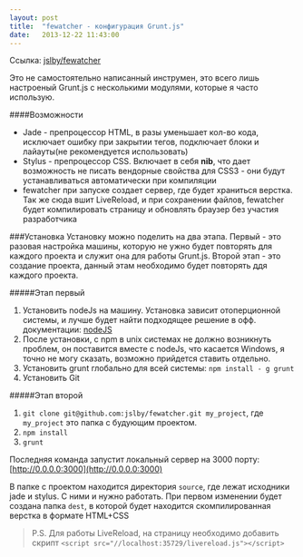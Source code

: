 ```yaml
---
layout: post
title:  "fewatcher - конфигурация Grunt.js"
date:   2013-12-22 11:43:00
---
```


Ссылка: [jslby/fewatcher](https://github.com/jslby/fewatcher)

Это не самостоятельно написанный инструмен, это всего лишь настроеный Grunt.js с несколькими модулями, которые я часто использую.

####Возможности

* Jade - препроцессор HTML, в разы уменьшает кол-во кода, исключает ошибку при закрытии тегов, подключает блоки и лайауты(не рекомендуется использовать)
* Stylus - препроцессор CSS. Включает в себя **nib**, что дает возможность не писать вендорные свойства для CSS3 - они будут устанавливаться автоматически при компиляции
* fewatcher при запуске создает сервер, где будет храниться верстка. Так же сюда вшит LiveReload, и при сохранении файлов, fewatcher будет компилировать страницу и обновлять браузер без участия разработчика

###Установка
Установку можно поделить на два этапа. Первый - это разовая настройка машины, которую не ужно будет повторять для каждого проекта и служит она для работы Grunt.js.
Второй этап - это создание проекта, данный этам необходимо будет повторять ддя каждого проекта.

#####Этап первый

1. Установить nodeJs на машину. Установка зависит отоперционной системы, и лучше будет найти подходящее решение в офф. документации: [nodeJS](http://nodejs.org/download)
2. После установки, c npm в unix системах не должно возникнуть проблем, он поставится вместе с nodeJs, что касается Windows, я точно не могу сказать, возможно прийдется ставить отдельно.
3. Установить grunt глобально для всей системы: `npm install - g grunt`
4. Установить Git

#####Этап второй
1. `git clone git@github.com:jslby/fewatcher.git my_project`, где `my_project` это папка с будующим проектом.
2. `npm install`
3. `grunt`

Последняя команда запустит локальный сервер на 3000 порту: [http://0.0.0.0:3000](http://0.0.0.0:3000)

В папке с проектом находится директория `source`, где лежат исходники jade и stylus. С ними и нужно работать. При первом изменении будет создана папка `dest`, в которой будет находится скомпилированная верстка в формате HTML+CSS

> P.S. Для работы LiveReload, на страницу необходимо добавить скрипт
> `<script src="//localhost:35729/livereload.js"></script>`
